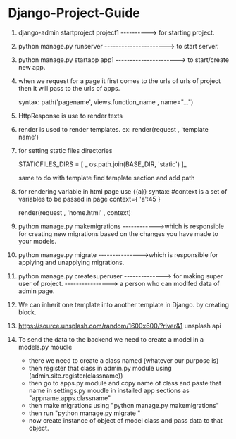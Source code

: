 # Django-Project-Guide


1. django-admin startproject  project1         ----------> for starting project.
2. python manage.py runserver    ----------------------> to start server.
   
3. python manage.py startapp app1 ----------------------> to start/create new  app.


4. when we request for a page it first comes to the urls of urls of project then it will pass to the urls of apps.

     syntax: path('pagename', views.function_name , name="...")

5. HttpResponse is use to render texts 
6. render is used to render templates. ex: render(request , 'template name')


7. for setting static files directories   

    STATICFILES_DIRS = [
_      os.path.join(BASE_DIR, 'static')
      ]_

    same to do with template find template section and add path 


8. for rendering variable in html page  use {{a}}
   syntax:
    #context is a set of variables to be passed in page
     context={
           'a':45
      }

    render(request , 'home.html' , context)



9. python manage.py makemigrations ------------>which is responsible for creating new migrations based on the changes you have made to your models.
10. python manage.py migrate --------------->which is responsible for applying and unapplying migrations.
11. python manage.py createsuperuser   --------------> for making super user of project.  ----------------> a person who can modifed data of admin page.

12. We can inherit one template into another template in Django. by creating block. 

13. https://source.unsplash.com/random/1600x600/?river&1    unsplash api

14. To send the data to the backend we need to create a model in a models.py moudle 
       * there we need to create a class named (whatever our purpose is)
       * then register that class in admin.py module using (admin.site.register(classname))
       * then go to apps.py module and copy name of class and paste that name in settings.py moudle in installed app sections as "appname.apps.classname"
       * then make migrations using "python manage.py makemigrations"
       *  then run "python manage.py migrate "
       * now create instance of object of model class and pass data to that object.
